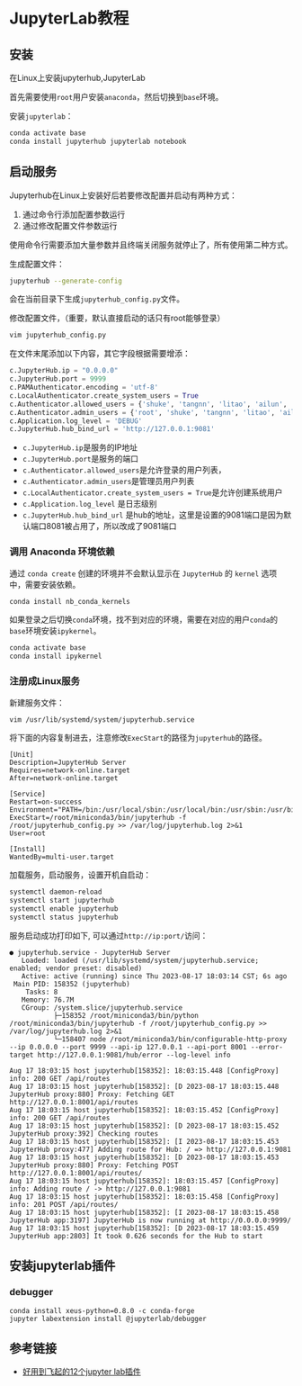 # JupyterLab教程

## 安装

在Linux上安装jupyterhub,JupyterLab

首先需要使用`root`用户安装`anaconda`，然后切换到`base`环境。

安装`jupyterlab`：

```bash 
conda activate base
conda install jupyterhub jupyterlab notebook
```

## 启动服务

Jupyterhub在Linux上安装好后若要修改配置并启动有两种方式：

1. 通过命令行添加配置参数运行
2. 通过修改配置文件参数运行

使用命令行需要添加大量参数并且终端关闭服务就停止了，所有使用第二种方式。

生成配置文件：

```bash
jupyterhub --generate-config
```

会在当前目录下生成`jupyterhub_config.py`文件。

修改配置文件，（重要，默认直接启动的话只有root能够登录）

```bash
vim jupyterhub_config.py
```

在文件末尾添加以下内容，其它字段根据需要增添：

```python
c.JupyterHub.ip = "0.0.0.0"
c.JupyterHub.port = 9999
c.PAMAuthenticator.encoding = 'utf-8'
c.LocalAuthenticator.create_system_users = True
c.Authenticator.allowed_users = {'shuke', 'tangnn', 'litao', 'ailun', 'liyi'}
c.Authenticator.admin_users = {'root', 'shuke', 'tangnn', 'litao', 'ailun', 'liyi'}
c.Application.log_level = 'DEBUG'
c.JupyterHub.hub_bind_url = 'http://127.0.0.1:9081'
```

- `c.JupyterHub.ip`是服务的IP地址
- `c.JupyterHub.port`是服务的端口
- `c.Authenticator.allowed_users`是允许登录的用户列表，
- `c.Authenticator.admin_users`是管理员用户列表
- `c.LocalAuthenticator.create_system_users = True`是允许创建系统用户
- `c.Application.log_level` 是日志级别
- `c.JupyterHub.hub_bind_url` 是hub的地址，这里是设置的9081端口是因为默认端口8081被占用了，所以改成了9081端口

### 调用 Anaconda 环境依赖

通过 `conda create` 创建的环境并不会默认显示在 `JupyterHub` 的 `kernel` 选项中，需要安装依赖。

```bash
conda install nb_conda_kernels

```

如果登录之后切换`conda`环境，找不到对应的环境，需要在对应的用户`conda`的`base`环境安装`ipykernel`。

```bash
conda activate base
conda install ipykernel
```

### 注册成Linux服务

新建服务文件：

```bash 
vim /usr/lib/systemd/system/jupyterhub.service 
```

将下面的内容复制进去，注意修改`ExecStart`的路径为`jupyterhub`的路径。

```
[Unit]
Description=JupyterHub Server
Requires=network-online.target
After=network-online.target

[Service]
Restart=on-success
Environment="PATH=/bin:/usr/local/sbin:/usr/local/bin:/usr/sbin:/usr/bin:/root/miniconda3/bin"
ExecStart=/root/miniconda3/bin/jupyterhub -f /root/jupyterhub_config.py >> /var/log/jupyterhub.log 2>&1
User=root

[Install]
WantedBy=multi-user.target

```

加载服务，启动服务，设置开机自启动：

```bash
systemctl daemon-reload
systemctl start jupyterhub
systemctl enable jupyterhub
systemctl status jupyterhub
```

服务启动成功打印如下, 可以通过`http://ip:port/`访问：

```text
● jupyterhub.service - JupyterHub Server
   Loaded: loaded (/usr/lib/systemd/system/jupyterhub.service; enabled; vendor preset: disabled)
   Active: active (running) since Thu 2023-08-17 18:03:14 CST; 6s ago
 Main PID: 158352 (jupyterhub)
    Tasks: 8
   Memory: 76.7M
   CGroup: /system.slice/jupyterhub.service
           ├─158352 /root/miniconda3/bin/python /root/miniconda3/bin/jupyterhub -f /root/jupyterhub_config.py >> /var/log/jupyterhub.log 2>&1
           └─158407 node /root/miniconda3/bin/configurable-http-proxy --ip 0.0.0.0 --port 9999 --api-ip 127.0.0.1 --api-port 8001 --error-target http://127.0.0.1:9081/hub/error --log-level info

Aug 17 18:03:15 host jupyterhub[158352]: 18:03:15.448 [ConfigProxy] info: 200 GET /api/routes
Aug 17 18:03:15 host jupyterhub[158352]: [D 2023-08-17 18:03:15.448 JupyterHub proxy:880] Proxy: Fetching GET http://127.0.0.1:8001/api/routes
Aug 17 18:03:15 host jupyterhub[158352]: 18:03:15.452 [ConfigProxy] info: 200 GET /api/routes
Aug 17 18:03:15 host jupyterhub[158352]: [D 2023-08-17 18:03:15.452 JupyterHub proxy:392] Checking routes
Aug 17 18:03:15 host jupyterhub[158352]: [I 2023-08-17 18:03:15.453 JupyterHub proxy:477] Adding route for Hub: / => http://127.0.0.1:9081
Aug 17 18:03:15 host jupyterhub[158352]: [D 2023-08-17 18:03:15.453 JupyterHub proxy:880] Proxy: Fetching POST http://127.0.0.1:8001/api/routes/
Aug 17 18:03:15 host jupyterhub[158352]: 18:03:15.457 [ConfigProxy] info: Adding route / -> http://127.0.0.1:9081
Aug 17 18:03:15 host jupyterhub[158352]: 18:03:15.458 [ConfigProxy] info: 201 POST /api/routes/
Aug 17 18:03:15 host jupyterhub[158352]: [I 2023-08-17 18:03:15.458 JupyterHub app:3197] JupyterHub is now running at http://0.0.0.0:9999/
Aug 17 18:03:15 host jupyterhub[158352]: [D 2023-08-17 18:03:15.459 JupyterHub app:2803] It took 0.626 seconds for the Hub to start

```


## 安装jupyterlab插件

### debugger

```shell
conda install xeus-python=0.8.0 -c conda-forge
jupyter labextension install @jupyterlab/debugger
```

## 参考链接

- [好用到飞起的12个jupyter lab插件](https://cloud.tencent.com/developer/article/1971947)
